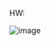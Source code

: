 HW:

![image](https://user-images.githubusercontent.com/104380929/196022889-128820a1-aff9-49f6-ac0e-4d648694887f.png)
